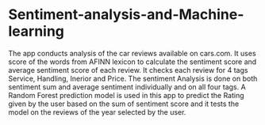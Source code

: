 # Sentiment-analysis-and-Machine-learning
The app conducts analysis of the car reviews available on cars.com. It uses score of the words from AFINN lexicon to calculate the sentiment score and average sentiment score of each review. It checks each review for 4 tags Service, Handling, Inerior and Price. The sentiment Analysis is done on both sentiment sum and average sentiment individually and on all four tags. A Random Forest prediction model is used in this app to predict the Rating given by the user based on the sum of sentiment score and it tests the model on the reviews of the year selected by the user.
